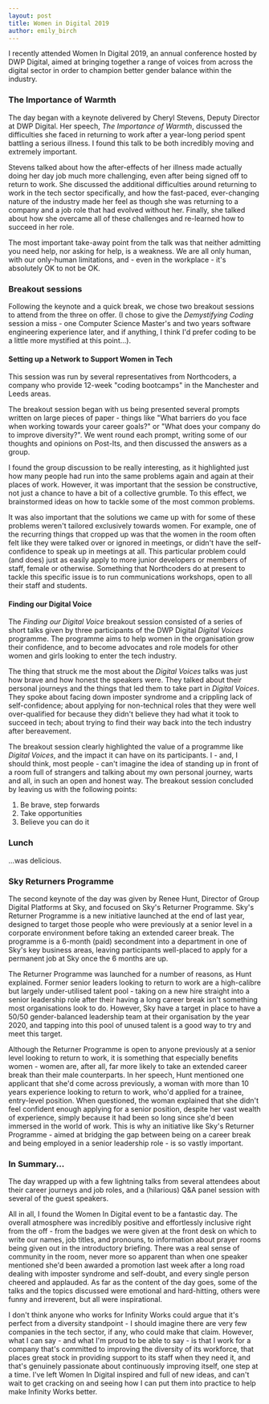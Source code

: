 ```yaml
---
layout: post
title: Women in Digital 2019
author: emily_birch
---
```


I recently attended Women In Digital 2019, an annual conference hosted by DWP Digital, aimed at bringing together a range of voices from across the digital sector in order to champion better gender balance within the industry.

### The Importance of Warmth

The day began with a keynote delivered by Cheryl Stevens, Deputy Director at DWP Digital. Her speech, _The Importance of Warmth_, discussed the difficulties she faced in returning to work after a year-long period spent battling a serious illness. I found this talk to be both incredibly moving and extremely important.

Stevens talked about how the after-effects of her illness made actually doing her day job much more challenging, even after being signed off to return to work. She discussed the additional difficulties around returning to work in the tech sector specifically, and how the fast-paced, ever-changing nature of the industry made her feel as though she was returning to a company and a job role that had evolved without her. Finally, she talked about how she overcame all of these challenges and re-learned how to succeed in her role.

The most important take-away point from the talk was that neither admitting you need help, nor asking for help, is a weakness. We are all only human, with our only-human limitations, and - even in the workplace - it's absolutely OK to not be OK.

### Breakout sessions

Following the keynote and a quick break, we chose two breakout sessions to attend from the three on offer. (I chose to give the _Demystifying Coding_ session a miss - one Computer Science Master's and two years software engineering experience later, and if anything, I think I'd prefer coding to be a little more mystified at this point...).

#### Setting up a Network to Support Women in Tech

This session was run by several representatives from Northcoders, a company who provide 12-week "coding bootcamps" in the Manchester and Leeds areas.

The breakout session began with us being presented several prompts written on large pieces of paper - things like "What barriers do you face when working towards your career goals?" or "What does your company do to improve diversity?". We went round each prompt, writing some of our thoughts and opinions on Post-Its, and then discussed the answers as a group.

I found the group discussion to be really interesting, as it highlighted just how many people had run into the same problems again and again at their places of work. However, it was important that the session be constructive, not just a chance to have a bit of a collective grumble. To this effect, we brainstormed ideas on how to tackle some of the most common problems.

It was also important that the solutions we came up with for some of these problems weren't tailored exclusively towards women. For example, one of the recurring things that cropped up was that the women in the room often felt like they were talked over or ignored in meetings, or didn't have the self-confidence to speak up in meetings at all. This particular problem could (and does) just as easily apply to more junior developers or members of staff, female or otherwise. Something that Northcoders do at present to tackle this specific issue is to run communications workshops, open to all their staff and students.

#### Finding our Digital Voice

The _Finding our Digital Voice_ breakout session consisted of a series of short talks given by three participants of the DWP Digital _Digital Voices_ programme. The programme aims to help women in the organisation grow their confidence, and to become advocates and role models for other women and girls looking to enter the tech industry.

The thing that struck me the most about the _Digital Voices_ talks was just how brave and how honest the speakers were. They talked about their personal journeys and the things that led them to take part in _Digital Voices_. They spoke about facing down imposter syndrome and a crippling lack of self-confidence; about applying for non-technical roles that they were well over-qualified for because they didn't believe they had what it took to succeed in tech; about trying to find their way back into the tech industry after bereavement.

The breakout session clearly highlighted the value of a programme like _Digital Voices_, and the impact it can have on its participants. I - and, I should think, most people - can't imagine the idea of standing up in front of a room full of strangers and talking about my own personal journey, warts and all, in such an open and honest way. The breakout session concluded by leaving us with the following points:

1. Be brave, step forwards
2. Take opportunities
3. Believe you can do it

### Lunch

...was delicious.

### Sky Returners Programme

The second keynote of the day was given by Renee Hunt, Director of Group Digital Platforms at Sky, and focused on Sky's Returner Programme. Sky's Returner Programme is a new initiative launched at the end of last year, designed to target those people who were previously at a senior level in a corporate environment before taking an extended career break. The programme is a 6-month (paid) secondment into a department in one of Sky's key business areas, leaving participants well-placed to apply for a permanent job at Sky once the 6 months are up.

The Returner Programme was launched for a number of reasons, as Hunt explained. Former senior leaders looking to return to work are a high-calibre but largely under-utilised talent pool - taking on a new hire straight into a senior leadership role after their having a long career break isn't something most organisations look to do. However, Sky have a target in place to have a 50/50 gender-balanced leadership team at their organisation by the year 2020, and tapping into this pool of unused talent is a good way to try and meet this target.

Although the Returner Programme is open to anyone previously at a senior level looking to return to work, it is something that especially benefits women - women are, after all, far more likely to take an extended career break than their male counterparts. In her speech, Hunt mentioned one applicant that she'd come across previously, a woman with more than 10 years experience looking to return to work, who'd applied for a trainee, entry-level position. When questioned, the woman explained that she didn't feel confident enough applying for a senior position, despite her vast wealth of experience, simply because it had been so long since she'd been immersed in the world of work. This is why an initiative like Sky's Returner Programme - aimed at bridging the gap between being on a career break and being employed in a senior leadership role - is so vastly important.

### In Summary...

The day wrapped up with a few lightning talks from several attendees about their career journeys and job roles, and a (hilarious) Q&A panel session with several of the guest speakers.

All in all, I found the Women In Digital event to be a fantastic day. The overall atmosphere was incredibly positive and effortlessly inclusive right from the off - from the badges we were given at the front desk on which to write our names, job titles, and pronouns, to information about prayer rooms being given out in the introductory briefing. There was a real sense of community in the room, never more so apparent than when one speaker mentioned she'd been awarded a promotion last week after a long road dealing with imposter syndrome and self-doubt, and every single person cheered and applauded. As far as the content of the day goes, some of the talks and the topics discussed were emotional and hard-hitting, others were funny and irreverent, but all were inspirational.

I don't think anyone who works for Infinity Works could argue that it's perfect from a diversity standpoint - I should imagine there are very few companies in the tech sector, if any, who could make that claim. However, what I can say - and what I'm proud to be able to say - is that I work for a company that's committed to improving the diversity of its workforce, that places great stock in providing support to its staff when they need it, and that's genuinely passionate about continuously improving itself, one step at a time. I've left Women In Digital inspired and full of new ideas, and can't wait to get cracking on and seeing how I can put them into practice to help make Infinity Works better.
